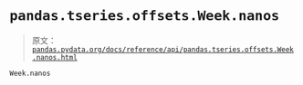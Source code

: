 # `pandas.tseries.offsets.Week.nanos`

> 原文：[`pandas.pydata.org/docs/reference/api/pandas.tseries.offsets.Week.nanos.html`](https://pandas.pydata.org/docs/reference/api/pandas.tseries.offsets.Week.nanos.html)

```py
Week.nanos
```
